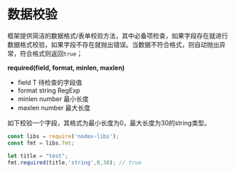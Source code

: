 # 数据校验
框架提供简洁的数据格式/表单校验方法，其中必备项检查，如果字段存在就进行数据格式校验，如果字段不存在就抛出错误。当数据不符合格式，则自动抛出异常，符合格式则返回`true`；

**required(field, format, minlen, maxlen)**
- field	T	待检查的字段值
- format	string	RegExp
- minlen	number	最小长度
- maxlen	number	最大长度

如下校验一个字段，其格式为最小长度为0，最大长度为30的string类型。
````js
const libs = require('nodex-libs');
const fmt = libs.fmt;

let title = "test";
fmt.required(title,'string',0,30); // true
````